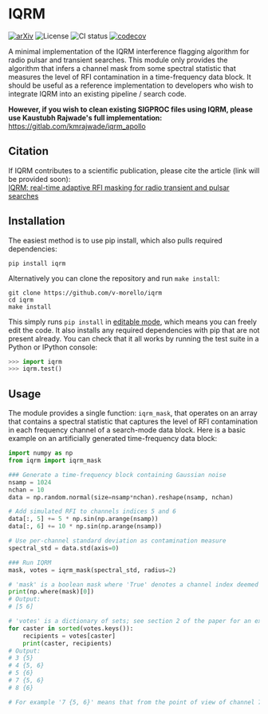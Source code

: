 # IQRM

[![arXiv](http://img.shields.io/badge/astro.ph-2108.12434-B31B1B.svg)](https://arxiv.org/abs/2108.12434)   ![License](https://img.shields.io/badge/License-MIT-green.svg)   ![CI status](https://github.com/v-morello/iqrm/actions/workflows/CI.yml/badge.svg?branch=master)   [![codecov](https://codecov.io/gh/v-morello/iqrm/branch/master/graph/badge.svg)](https://codecov.io/gh/v-morello/iqrm)

A minimal implementation of the IQRM interference flagging algorithm for radio pulsar and transient searches. This module only provides the algorithm that infers a channel mask from some spectral statistic that measures the level of RFI contamination in a time-frequency data block. It should be useful as a reference implementation to developers who wish to integrate IQRM into an existing pipeline / search code.

**However, if you wish to clean existing SIGPROC files using IQRM, please use Kaustubh Rajwade's full implementation:**  
https://gitlab.com/kmrajwade/iqrm_apollo


## Citation

If IQRM contributes to a scientific publication, please cite the article (link will be provided soon):  
[IQRM: real-time adaptive RFI masking for radio transient and pulsar searches](https://arxiv.org/abs/2108.12434)

## Installation

The easiest method is to use pip install, which also pulls required dependencies:
```
pip install iqrm
```

Alternatively you can clone the repository and run `make install`:
```
git clone https://github.com/v-morello/iqrm
cd iqrm
make install
```

This simply runs `pip install` in [editable mode](https://pip.pypa.io/en/latest/cli/pip_install/#editable-installs), which means you can freely edit the code. It also installs any required dependencies with pip that are not present already. You can check that it all works by running the test suite in a Python or IPython console:

```python
>>> import iqrm
>>> iqrm.test()
```

## Usage

The module provides a single function: `iqrm_mask`, that operates on an array that contains a spectral statistic that captures the level of RFI contamination in each frequency channel of a search-mode data block. Here is a basic example on an artificially generated time-frequency data block:


```python
import numpy as np
from iqrm import iqrm_mask

### Generate a time-frequency block containing Gaussian noise
nsamp = 1024
nchan = 10
data = np.random.normal(size=nsamp*nchan).reshape(nsamp, nchan)

# Add simulated RFI to channels indices 5 and 6
data[:, 5] += 5 * np.sin(np.arange(nsamp))
data[:, 6] += 10 * np.sin(np.arange(nsamp))

# Use per-channel standard deviation as contamination measure
spectral_std = data.std(axis=0)

### Run IQRM
mask, votes = iqrm_mask(spectral_std, radius=2)

# 'mask' is a boolean mask where 'True' denotes a channel index deemed to be contaminated
print(np.where(mask)[0])
# Output:
# [5 6]

# 'votes' is a dictionary of sets; see section 2 of the paper for an explanation of the 'voting' system
for caster in sorted(votes.keys()):
    recipients = votes[caster]
    print(caster, recipients)
# Output:
# 3 {5}
# 4 {5, 6}
# 5 {6}
# 7 {5, 6}
# 8 {6}

# For example '7 {5, 6}' means that from the point of view of channel 7, channels 5 and 6 have an abnormally high level of RFI contamination.
```

